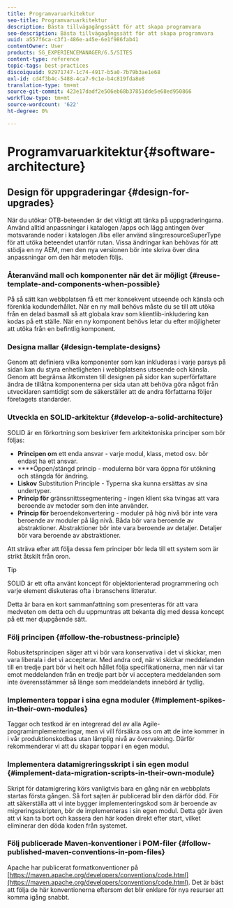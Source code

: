```yaml
---
title: Programvaruarkitektur
seo-title: Programvaruarkitektur
description: Bästa tillvägagångssätt för att skapa programvara
seo-description: Bästa tillvägagångssätt för att skapa programvara
uuid: a557f6ca-c3f1-486e-a45e-6e1f986fab41
contentOwner: User
products: SG_EXPERIENCEMANAGER/6.5/SITES
content-type: reference
topic-tags: best-practices
discoiquuid: 92971747-1c74-4917-b5a0-7b79b3ae1e68
exl-id: cd4f3b4c-5488-4ca7-9c1e-b4c819fda8e8
translation-type: tm+mt
source-git-commit: 423e17dadf2e506eb68b37851dde5e68ed950866
workflow-type: tm+mt
source-wordcount: '622'
ht-degree: 0%

---
```


# Programvaruarkitektur{#software-architecture}

## Design för uppgraderingar {#design-for-upgrades}

När du utökar OTB-beteenden är det viktigt att tänka på uppgraderingarna. Använd alltid anpassningar i katalogen /apps och lägg antingen över motsvarande noder i katalogen /libs eller använd sling:resourceSuperType för att utöka beteendet utanför rutan. Vissa ändringar kan behövas för att stödja en ny AEM, men den nya versionen bör inte skriva över dina anpassningar om den här metoden följs.

### Återanvänd mall och komponenter när det är möjligt {#reuse-template-and-components-when-possible}

På så sätt kan webbplatsen få ett mer konsekvent utseende och känsla och förenkla kodunderhållet. När en ny mall behövs måste du se till att utöka från en delad basmall så att globala krav som klientlib-inkludering kan kodas på ett ställe. När en ny komponent behövs letar du efter möjligheter att utöka från en befintlig komponent.

### Designa mallar {#design-template-designs}

Genom att definiera vilka komponenter som kan inkluderas i varje parsys på sidan kan du styra enhetligheten i webbplatsens utseende och känsla. Genom att begränsa åtkomsten till designen på sidor kan superförfattare ändra de tillåtna komponenterna per sida utan att behöva göra något från utvecklaren samtidigt som de säkerställer att de andra författarna följer företagets standarder.

### Utveckla en SOLID-arkitektur {#develop-a-solid-architecture}

SOLID är en förkortning som beskriver fem arkitektoniska principer som bör följas:

* **Principen om** ett enda ansvar - varje modul, klass, metod osv. bör endast ha ett ansvar.
* ****&#x200B;Öppen/stängd princip - modulerna bör vara öppna för utökning och stängda för ändring.
* **Liskov** Substitution Principle - Typerna ska kunna ersättas av sina undertyper.
* **Princip för** gränssnittssegmentering - ingen klient ska tvingas att vara beroende av metoder som den inte använder.
* **Princip för** beroendekonvertering - moduler på hög nivå bör inte vara beroende av moduler på låg nivå. Båda bör vara beroende av abstraktioner. Abstraktioner bör inte vara beroende av detaljer. Detaljer bör vara beroende av abstraktioner.

Att sträva efter att följa dessa fem principer bör leda till ett system som är strikt åtskilt från oron.

>[!TIP]
>
>SOLID är ett ofta använt koncept för objektorienterad programmering och varje element diskuteras ofta i branschens litteratur.
>
>Detta är bara en kort sammanfattning som presenteras för att vara medveten om detta och du uppmuntras att bekanta dig med dessa koncept på ett mer djupgående sätt.

### Följ principen {#follow-the-robustness-principle}

Robusitetsprincipen säger att vi bör vara konservativa i det vi skickar, men vara liberala i det vi accepterar. Med andra ord, när vi skickar meddelanden till en tredje part bör vi helt och hållet följa specifikationerna, men när vi tar emot meddelanden från en tredje part bör vi acceptera meddelanden som inte överensstämmer så länge som meddelandets innebörd är tydlig.

### Implementera toppar i sina egna moduler {#implement-spikes-in-their-own-modules}

Taggar och testkod är en integrerad del av alla Agile-programimplementeringar, men vi vill försäkra oss om att de inte kommer in i vår produktionskodbas utan lämplig nivå av övervakning. Därför rekommenderar vi att du skapar toppar i en egen modul.

### Implementera datamigreringsskript i sin egen modul {#implement-data-migration-scripts-in-their-own-module}

Skript för datamigrering körs vanligtvis bara en gång när en webbplats startas första gången. Så fort sajten är publicerad blir den därför död. För att säkerställa att vi inte bygger implementeringskod som är beroende av migreringsskripten, bör de implementeras i sin egen modul. Detta gör även att vi kan ta bort och kassera den här koden direkt efter start, vilket eliminerar den döda koden från systemet.

### Följ publicerade Maven-konventioner i POM-filer {#follow-published-maven-conventions-in-pom-files}

Apache har publicerat formatkonventioner på [https://maven.apache.org/developers/conventions/code.html](https://maven.apache.org/developers/conventions/code.html). Det är bäst att följa de här konventionerna eftersom det blir enklare för nya resurser att komma igång snabbt.
